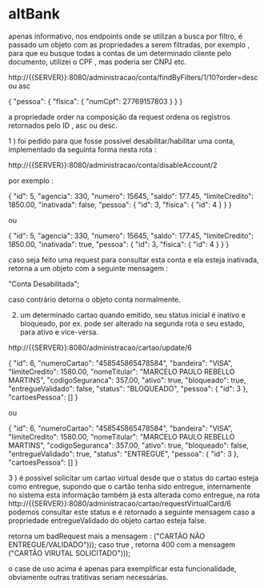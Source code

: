 # altBank
apenas informativo, nos endpoints onde se utilizan a busca por filtro, é passado um objeto com as propriedades a serem filtradas, 
por exemplo , para que eu busque todas a contas de um determinado cliente pelo documento, utilizei o CPF , mas poderia ser CNPJ etc.

http://{{SERVER}}:8080/administracao/conta/findByFilters/1/10?order=desc ou asc

{
    "pessoa": {
        "fisica": {
            "numCpf": 27769157803
        }
    }
}

a propriedade order na composição da request ordena os registros retornados pelo ID , asc ou desc.

1 ) foi pedido para que fosse possivel desabilitar/habilitar uma conta, implementado da seguinta forma nesta rota :

http://{{SERVER}}:8080/administracao/conta/disableAccount/2 

por exemplo :

{
    "id": 5,
    "agencia": 330,
    "numero": 15645,
    "saldo": 177.45,
    "limiteCredito": 1850.00,
    "inativada": false,
    "pessoa": {
        "id": 3,
        "fisica": {
            "id": 4
        }
    }
}

ou

{
    "id": 5,
    "agencia": 330,
    "numero": 15645,
    "saldo": 177.45,
    "limiteCredito": 1850.00,
    "inativada": true,
    "pessoa": {
        "id": 3,
        "fisica": {
            "id": 4
        }
    }
}

caso seja feito uma request para consultar esta conta e ela esteja inativada,  retorna a um objeto com a seguinte mensagem :

"Conta Desabilitada";

caso contrário detorna o objeto conta normalmente.

2) um determinado cartao quando emitido, seu status inicial é inativo e bloqueado, por ex.
pode ser alterado na segunda rota o seu estado, para ativo e vice-versa.

http://{{SERVER}}:8080/administracao/cartao/update/6

{
    "id": 6,
    "numeroCartao": "458545865478584",
    "bandeira": "VISA",
    "limiteCredito": 1580.00,
    "nomeTitular": "MARCELO PAULO REBELLO MARTINS",
    "codigoSeguranca": 357.00,
    "ativo": true,
    "bloqueado": true,
    "entregueValidado": false,
    "status": "BLOQUEADO",
    "pessoa": {
        "id": 3
    },
    "cartoesPessoa": []
}

ou 

{
    "id": 6,
    "numeroCartao": "458545865478584",
    "bandeira": "VISA",
    "limiteCredito": 1580.00,
    "nomeTitular": "MARCELO PAULO REBELLO MARTINS",
    "codigoSeguranca": 357.00,
    "ativo": true,
    "bloqueado": false,
    "entregueValidado": true,
    "status": "ENTREGUE",
    "pessoa": {
        "id": 3
    },
    "cartoesPessoa": []
}

3 ) é possivel solicitar um cartao virtual desde que o status do cartao esteja como entregue, supondo que o cartão tenha sido entregue, internamente no 
sistema esta informação também já esta alterada como entregue, na rota http://{{SERVER}}:8080/administracao/cartao/requestVirtualCard/6
podemos consultar este status e é retornado a seguinte mensagem caso a propriedade entregueValidado do objeto cartao esteja false.

retorna um badRequest mais a mensagem  : ("CARTÃO NÃO ENTREGUE/VALIDADO")));
   caso true , retorna 400 com a mensagem  ("CARTÃO VIRUTAL SOLICITADO")));

o case de uso acima é apenas para exemplificar esta funcionalidade, obviamente outras tratitivas seriam necessárias.
